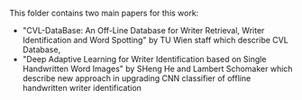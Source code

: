This folder contains two main papers for this work: 
- "CVL-DataBase: An Off-Line Database for Writer Retrieval, Writer Identification and Word Spotting" by TU Wien staff which describe CVL Database, 
- "Deep Adaptive Learning for Writer Identification based on Single Handwritten Word Images" by SHeng He and Lambert Schomaker which describe new approach in upgrading CNN classifier of offline handwritten writer identification
